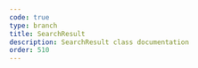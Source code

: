 ```yaml
---
code: true
type: branch
title: SearchResult
description: SearchResult class documentation
order: 510
---
```

